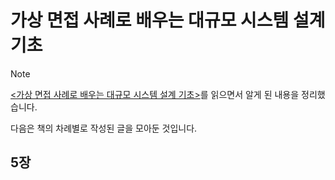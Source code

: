# 가상 면접 사례로 배우는 대규모 시스템 설계 기초

> [!Note]
> [<가상 면접 사례로 배우는 대규모 시스템 설계 기초>](https://product.kyobobook.co.kr/detail/S000001033116)를 읽으면서 알게 된 내용을 정리했습니다.
>
> 다음은 책의 차례별로 작성된 글을 모아둔 것입니다.

## 5장
